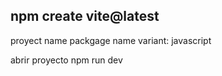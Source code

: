 ## npm create vite@latest

proyect name
packgage name
variant: javascript


abrir proyecto npm run dev